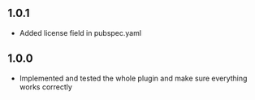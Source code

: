 ## 1.0.1

* Added license field in pubspec.yaml

## 1.0.0

* Implemented and tested the whole plugin and make sure everything works correctly